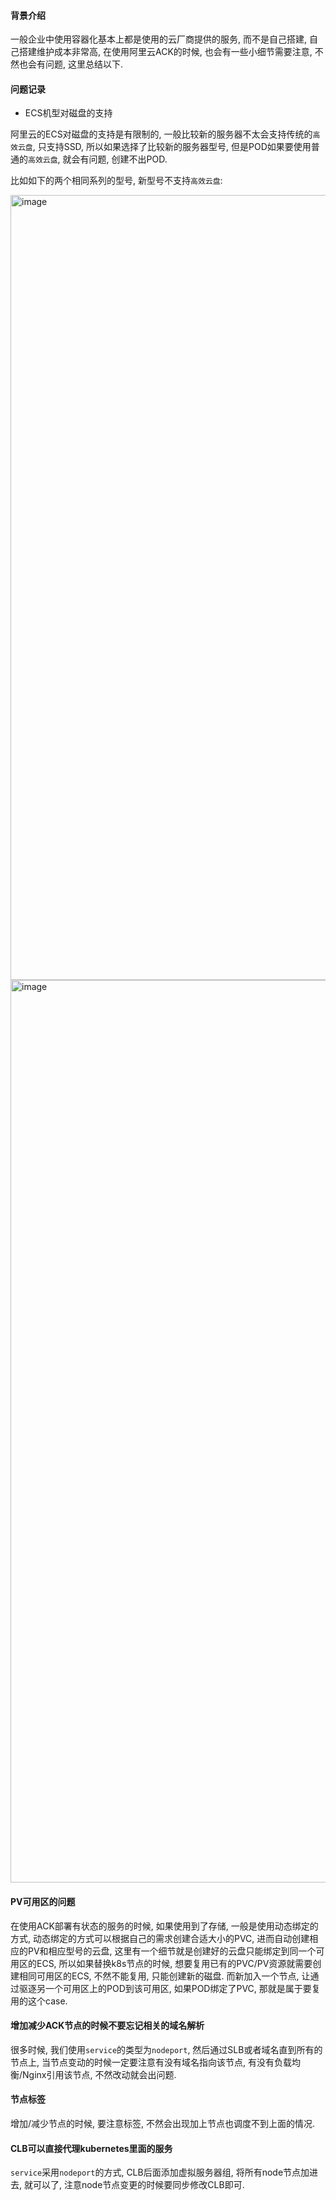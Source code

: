 #### 背景介绍

一般企业中使用容器化基本上都是使用的云厂商提供的服务, 而不是自己搭建, 自己搭建维护成本非常高, 在使用阿里云ACK的时候, 也会有一些小细节需要注意, 不然也会有问题, 这里总结以下.


#### 问题记录

* ECS机型对磁盘的支持

阿里云的ECS对磁盘的支持是有限制的, 一般比较新的服务器不太会支持传统的`高效云盘`, 只支持SSD, 所以如果选择了比较新的服务器型号, 但是POD如果要使用普通的`高效云盘`, 就会有问题, 创建不出POD.

比如如下的两个相同系列的型号, 新型号不支持`高效云盘`:

<img width="1256" alt="image" src="https://github.com/wufeiqun/blog/assets/7486508/cca93bd1-4557-4c94-af4c-7589fffe377b">
<img width="1444" alt="image" src="https://github.com/wufeiqun/blog/assets/7486508/6c40fcff-9c3e-45d9-9049-23cc12dbc4c3">



#### PV可用区的问题

在使用ACK部署有状态的服务的时候, 如果使用到了存储, 一般是使用动态绑定的方式, 动态绑定的方式可以根据自己的需求创建合适大小的PVC, 进而自动创建相应的PV和相应型号的云盘, 这里有一个细节就是创建好的云盘只能绑定到同一个可用区的ECS, 所以如果替换k8s节点的时候, 想要复用已有的PVC/PV资源就需要创建相同可用区的ECS, 不然不能复用, 只能创建新的磁盘. 而新加入一个节点, 让通过驱逐另一个可用区上的POD到该可用区, 如果POD绑定了PVC, 那就是属于要复用的这个case.

#### 增加减少ACK节点的时候不要忘记相关的域名解析

很多时候, 我们使用`service`的类型为`nodeport`, 然后通过SLB或者域名直到所有的节点上, 当节点变动的时候一定要注意有没有域名指向该节点, 有没有负载均衡/Nginx引用该节点, 不然改动就会出问题.

#### 节点标签

增加/减少节点的时候, 要注意标签, 不然会出现加上节点也调度不到上面的情况.

#### CLB可以直接代理kubernetes里面的服务

`service`采用`nodeport`的方式, CLB后面添加虚拟服务器组, 将所有node节点加进去, 就可以了, 注意node节点变更的时候要同步修改CLB即可. 
